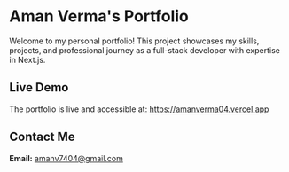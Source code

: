 # Aman Verma's Portfolio

Welcome to my personal portfolio! This project showcases my skills, projects, and professional journey as a full-stack developer with expertise in Next.js.

## Live Demo

The portfolio is live and accessible at: https://amanverma04.vercel.app

## Contact Me

**Email:** [amanv7404@gmail.com](mailto:amanv7404@gmail.com)
